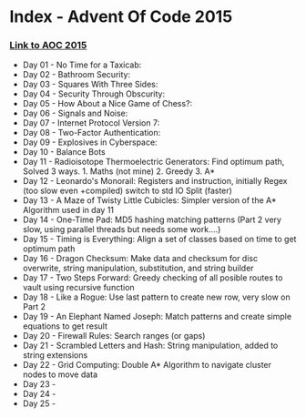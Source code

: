 # __Index__ - Advent Of Code 2015 
### [Link to AOC 2015](https://adventofcode.com/2015/)

* Day 01 - No Time for a Taxicab: 
* Day 02 - Bathroom Security: 
* Day 03 - Squares With Three Sides:
* Day 04 - Security Through Obscurity:
* Day 05 - How About a Nice Game of Chess?:
* Day 06 - Signals and Noise:
* Day 07 - Internet Protocol Version 7:
* Day 08 - Two-Factor Authentication:
* Day 09 - Explosives in Cyberspace:
* Day 10 - Balance Bots
* Day 11 - Radioisotope Thermoelectric Generators: Find optimum path, Solved 3 ways. 1. Maths (not mine) 2. Greedy 3. A*
* Day 12 - Leonardo's Monorail: Registers and instruction, initially Regex (too slow even +compiled) switch to std IO Split (faster)
* Day 13 - A Maze of Twisty Little Cubicles: Simpler version of the A* Algorithm used in day 11
* Day 14 - One-Time Pad: MD5 hashing matching patterns (Part 2 very slow, using parallel threads but needs some work....)
* Day 15 - Timing is Everything: Align a set of classes based on time to get optimum path
* Day 16 - Dragon Checksum: Make data and checksum for disc overwrite, string manipulation, substitution, and string builder
* Day 17 - Two Steps Forward: Greedy checking of all posible routes to vault using recursive function
* Day 18 - Like a Rogue: Use last pattern to create new row, very slow on Part 2
* Day 19 - An Elephant Named Joseph: Match patterns and create simple equations to get result
* Day 20 - Firewall Rules: Search ranges (or gaps)
* Day 21 - Scrambled Letters and Hash: String manipulation, added to string extensions
* Day 22 - Grid Computing: Double A* Algorithm to navigate cluster nodes to move data
* Day 23 - 
* Day 24 - 
* Day 25 -
